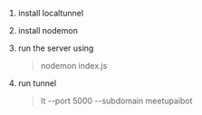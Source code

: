 1. install localtunnel
2. install nodemon

3. run the server using 
	> nodemon index.js

4. run tunnel
	>lt --port 5000 --subdomain meetupaibot
